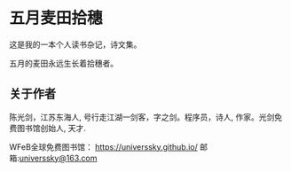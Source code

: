 # 五月麦田拾穗

这是我的一本个人读书杂记，诗文集。

五月的麦田永远生长着拾穗者。

## 关于作者

陈光剑，江苏东海人, 号行走江湖一剑客，字之剑。程序员，诗人, 作家。光剑免费图书馆创始人, 天才.

WFeB全球免费图书馆： https://universsky.github.io/ 邮箱:universsky@163.com
